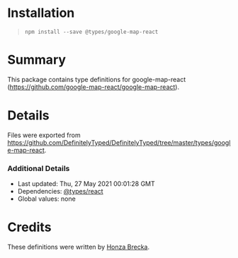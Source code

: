 # Installation
> `npm install --save @types/google-map-react`

# Summary
This package contains type definitions for google-map-react (https://github.com/google-map-react/google-map-react).

# Details
Files were exported from https://github.com/DefinitelyTyped/DefinitelyTyped/tree/master/types/google-map-react.

### Additional Details
 * Last updated: Thu, 27 May 2021 00:01:28 GMT
 * Dependencies: [@types/react](https://npmjs.com/package/@types/react)
 * Global values: none

# Credits
These definitions were written by [Honza Brecka](https://github.com/honzabrecka).
